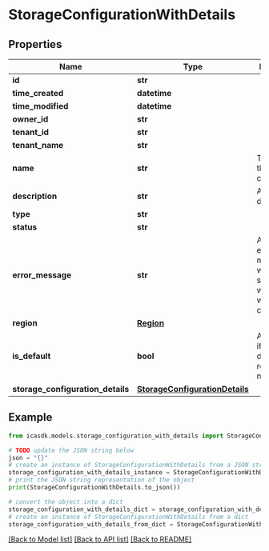 # StorageConfigurationWithDetails


## Properties

Name | Type | Description | Notes
------------ | ------------- | ------------- | -------------
**id** | **str** |  | 
**time_created** | **datetime** |  | 
**time_modified** | **datetime** |  | 
**owner_id** | **str** |  | 
**tenant_id** | **str** |  | 
**tenant_name** | **str** |  | [optional] 
**name** | **str** | The name of the storage configuration | 
**description** | **str** | An optional description | [optional] 
**type** | **str** |  | 
**status** | **str** |  | 
**error_message** | **str** | An optional error message when something went wrong with the configuration | [optional] 
**region** | [**Region**](Region.md) |  | 
**is_default** | **bool** | An indication if this is the default in region for new projects | 
**storage_configuration_details** | [**StorageConfigurationDetails**](StorageConfigurationDetails.md) |  | 

## Example

```python
from icasdk.models.storage_configuration_with_details import StorageConfigurationWithDetails

# TODO update the JSON string below
json = "{}"
# create an instance of StorageConfigurationWithDetails from a JSON string
storage_configuration_with_details_instance = StorageConfigurationWithDetails.from_json(json)
# print the JSON string representation of the object
print(StorageConfigurationWithDetails.to_json())

# convert the object into a dict
storage_configuration_with_details_dict = storage_configuration_with_details_instance.to_dict()
# create an instance of StorageConfigurationWithDetails from a dict
storage_configuration_with_details_from_dict = StorageConfigurationWithDetails.from_dict(storage_configuration_with_details_dict)
```
[[Back to Model list]](../README.md#documentation-for-models) [[Back to API list]](../README.md#documentation-for-api-endpoints) [[Back to README]](../README.md)


